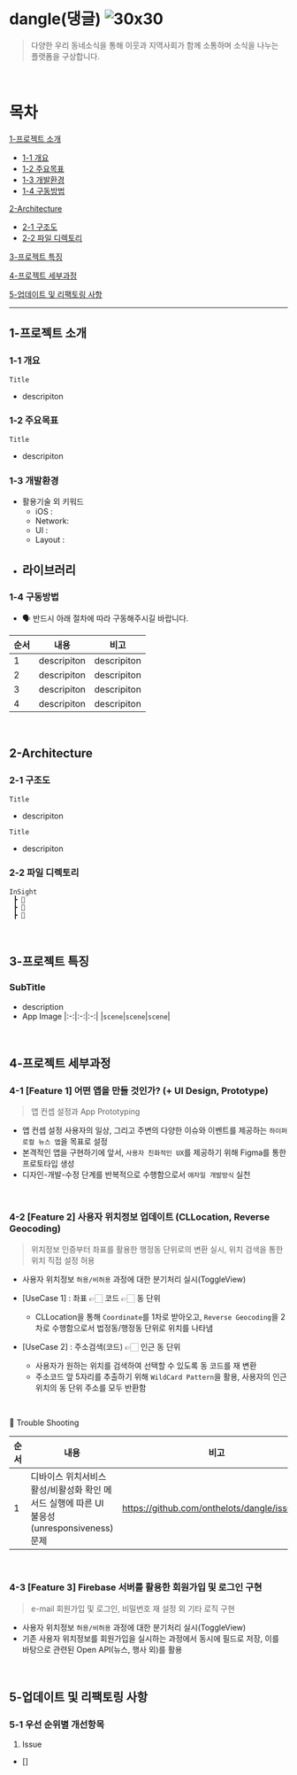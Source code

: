 # dangle(댕글) ![30x30](https://github.com/onthelots/Dangle/assets/107039500/4e289239-10f5-40cf-8e2f-2fdefdb681f2)

> 다양한 우리 동네소식을 통해 이웃과 지역사회가 함께 소통하며 소식을 나누는 플랫폼을 구상합니다.

<br> 

# 목차

[1-프로젝트 소개](#1-프로젝트-소개)

- [1-1 개요](#1-1-개요)
- [1-2 주요목표](#1-2-주요목표)
- [1-3 개발환경](#1-3-개발환경)
- [1-4 구동방법](#1-4-구동방법)

[2-Architecture](#2-architecture)
- [2-1 구조도](#2-1-구조도)
- [2-2 파일 디렉토리](#2-2-파일-디렉토리)

[3-프로젝트 특징](#3-프로젝트-특징)

[4-프로젝트 세부과정](#4-프로젝트-세부과정)

[5-업데이트 및 리팩토링 사항](#5-업데이트-및-리팩토링-사항)


--- 

## 1-프로젝트 소개

### 1-1 개요
`Title`
- descripiton

### 1-2 주요목표
`Title`
- descripiton

### 1-3 개발환경
- 활용기술 외 키워드
  - iOS : 
  - Network: 
  - UI : 
  - Layout : 
- 라이브러리
  - 
 
### 1-4 구동방법
- 🗣️ 반드시 아래 절차에 따라 구동해주시길 바랍니다. 

순서  | 내용  | 비고
----- | ----- | -----
1 | descripiton | descripiton
2 | descripiton | descripiton
3 | descripiton | descripiton
4 | descripiton | descripiton

<br>

## 2-Architecture
### 2-1 구조도

`Title`
- descripiton

`Title`
- descripiton

### 2-2 파일 디렉토리
```
InSight
 ┣ 📂
 ┣ 📂
 ┣ 📂
```

<br>

## 3-프로젝트 특징
### SubTitle
- description
- App Image
|:-:|:-:|:-:|
|`scene`|`scene`|`scene`|

<br>

## 4-프로젝트 세부과정
### 4-1 [Feature 1] 어떤 앱을 만들 것인가? (+ UI Design, Prototype)

> 앱 컨셉 설정과 App Prototyping  
- 앱 컨셉 설정 사용자의 일상, 그리고 주변의 다양한 이슈와 이벤트를 제공하는 `하이퍼 로컬 뉴스 앱`을 목표로 설정
- 본격적인 앱을 구현하기에 앞서, `사용자 친화적인 UX`를 제공하기 위해 Figma를 통한 프로토타입 생성
- 디자인-개발-수정 단계를 반복적으로 수행함으로서 `애자일 개발방식` 실천

<br>

### 4-2 [Feature 2] 사용자 위치정보 업데이트 (CLLocation, Reverse Geocoding)
> 위치정보 인증부터 좌표를 활용한 행정동 단위로의 변환 실시, 위치 검색을 통한 위치 직접 설정 허용
- 사용자 위치정보 `허용/비허용` 과정에 대한 분기처리 실시(ToggleView)
- [UseCase 1] : 좌표 👉🏻 코드 👉🏻 동 단위
   - CLLocation을 통해 `Coordinate`를 1차로 받아오고, `Reverse Geocoding`을 2차로 수행함으로서 법정동/행정동 단위로 위치를 나타냄
  
- [UseCase 2] : 주소검색(코드) 👉🏻 인근 동 단위 
   - 사용자가 원하는 위치를 검색하여 선택할 수 있도록 동 코드를 재 변환
   - 주소코드 앞 5자리를 추출하기 위해 `WildCard Pattern`을 활용, 사용자의 인근 위치의 동 단위 주소를 모두 반환함

<br>

🚫 Trouble Shooting

순서  | 내용  | 비고
----| ----- | -----
1| 디바이스 위치서비스 활성/비활성화 확인 메서드 실행에 따른 UI 불응성(unresponsiveness)문제 | https://github.com/onthelots/dangle/issues/8

<br>

### 4-3 [Feature 3] Firebase 서버를 활용한 회원가입 및 로그인 구현
> e-mail 회원가입 및 로그인, 비밀번호 재 설정 외 기타 로직 구현
- 사용자 위치정보 `허용/비허용` 과정에 대한 분기처리 실시(ToggleView)
- 기존 사용자 위치정보를 회원가입을 실시하는 과정에서 동시에 필드로 저장, 이를 바탕으로 관련된 Open API(뉴스, 행사 외)를 활용 

<br>

## 5-업데이트 및 리팩토링 사항
### 5-1 우선 순위별 개선항목
1) Issue
- [] 
  
<br>

